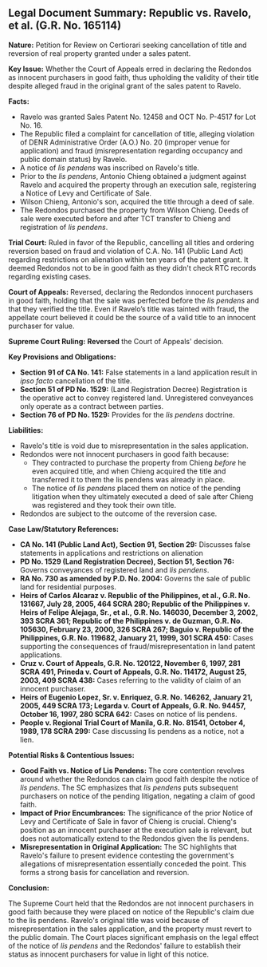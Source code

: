 ## Legal Document Summary: Republic vs. Ravelo, et al. (G.R. No. 165114)

**Nature:** Petition for Review on Certiorari seeking cancellation of title and reversion of real property granted under a sales patent.

**Key Issue:** Whether the Court of Appeals erred in declaring the Redondos as innocent purchasers in good faith, thus upholding the validity of their title despite alleged fraud in the original grant of the sales patent to Ravelo.

**Facts:**

*   Ravelo was granted Sales Patent No. 12458 and OCT No. P-4517 for Lot No. 16.
*   The Republic filed a complaint for cancellation of title, alleging violation of DENR Administrative Order (A.O.) No. 20 (improper venue for application) and fraud (misrepresentation regarding occupancy and public domain status) by Ravelo.
*   A notice of *lis pendens* was inscribed on Ravelo's title.
*   Prior to the *lis pendens*, Antonio Chieng obtained a judgment against Ravelo and acquired the property through an execution sale, registering a Notice of Levy and Certificate of Sale.
*   Wilson Chieng, Antonio's son, acquired the title through a deed of sale.
*   The Redondos purchased the property from Wilson Chieng. Deeds of sale were executed before and after TCT transfer to Chieng and registration of *lis pendens*.

**Trial Court:** Ruled in favor of the Republic, cancelling all titles and ordering reversion based on fraud and violation of C.A. No. 141 (Public Land Act) regarding restrictions on alienation within ten years of the patent grant. It deemed Redondos not to be in good faith as they didn't check RTC records regarding existing cases.

**Court of Appeals:** Reversed, declaring the Redondos innocent purchasers in good faith, holding that the sale was perfected before the *lis pendens* and that they verified the title. Even if Ravelo’s title was tainted with fraud, the appellate court believed it could be the source of a valid title to an innocent purchaser for value.

**Supreme Court Ruling:** **Reversed** the Court of Appeals' decision.

**Key Provisions and Obligations:**

*   **Section 91 of CA No. 141:** False statements in a land application result in *ipso facto* cancellation of the title.
*   **Section 51 of PD No. 1529:** (Land Registration Decree) Registration is the operative act to convey registered land. Unregistered conveyances only operate as a contract between parties.
*   **Section 76 of PD No. 1529:** Provides for the *lis pendens* doctrine.

**Liabilities:**

*   Ravelo's title is void due to misrepresentation in the sales application.
*   Redondos were not innocent purchasers in good faith because:
    *   They contracted to purchase the property from Chieng *before* he even acquired title, and when Chieng acquired the title and transferred it to them the lis pendens was already in place.
    *   The notice of *lis pendens* placed them on notice of the pending litigation when they ultimately executed a deed of sale after Chieng was registered and they took their own title.
* Redondos are subject to the outcome of the reversion case.

**Case Law/Statutory References:**

*   **CA No. 141 (Public Land Act), Section 91, Section 29:** Discusses false statements in applications and restrictions on alienation
*   **PD No. 1529 (Land Registration Decree), Section 51, Section 76:** Governs conveyances of registered land and *lis pendens*.
*   **RA No. 730 as amended by P.D. No. 2004:** Governs the sale of public land for residential purposes.
*   **Heirs of Carlos Alcaraz v. Republic of the Philippines, et al., G.R. No. 131667, July 28, 2005, 464 SCRA 280; Republic of the Philippines v. Heirs of Felipe Alejaga, Sr., et al., G.R. No. 146030, December 3, 2002, 393 SCRA 361; Republic of the Philippines v. de Guzman, G.R. No. 105630, February 23, 2000, 326 SCRA 267; Baguio v. Republic of the Philippines, G.R. No. 119682, January 21, 1999, 301 SCRA 450:** Cases supporting the consequences of fraud/misrepresentation in land patent applications.
*   **Cruz v. Court of Appeals, G.R. No. 120122, November 6, 1997, 281 SCRA 491, Prineda v. Court of Appeals, G.R. No. 114172, August 25, 2003, 409 SCRA 438:** Cases referring to the validity of claim of an innocent purchaser.
*   **Heirs of Eugenio Lopez, Sr. v. Enriquez, G.R. No. 146262, January 21, 2005, 449 SCRA 173; Legarda v. Court of Appeals, G.R. No. 94457, October 16, 1997, 280 SCRA 642:** Cases on notice of lis pendens.
*   **People v. Regional Trial Court of Manila, G.R. No. 81541, October 4, 1989, 178 SCRA 299:** Case discussing lis pendens as a notice, not a lien.

**Potential Risks & Contentious Issues:**

*   **Good Faith vs. Notice of Lis Pendens:** The core contention revolves around whether the Redondos can claim good faith despite the notice of *lis pendens*. The SC emphasizes that *lis pendens* puts subsequent purchasers on notice of the pending litigation, negating a claim of good faith.
*   **Impact of Prior Encumbrances:** The significance of the prior Notice of Levy and Certificate of Sale in favor of Chieng is crucial.  Chieng's position as an innocent purchaser at the execution sale is relevant, but does not automatically extend to the Redondos given the lis pendens.
*   **Misrepresentation in Original Application:** The SC highlights that Ravelo's failure to present evidence contesting the government's allegations of misrepresentation essentially conceded the point. This forms a strong basis for cancellation and reversion.

**Conclusion:**

The Supreme Court held that the Redondos are not innocent purchasers in good faith because they were placed on notice of the Republic's claim due to the lis pendens. Ravelo's original title was void because of misrepresentation in the sales application, and the property must revert to the public domain. The Court places significant emphasis on the legal effect of the notice of *lis pendens* and the Redondos' failure to establish their status as innocent purchasers for value in light of this notice.
